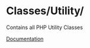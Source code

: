 # Classes/Utility/

Contains all PHP Utility Classes

[Documentation](https://docs.typo3.org/m/typo3/reference-coreapi/11.5/en-us/CodingGuidelines/PhpArchitecture/StaticMethods.html)